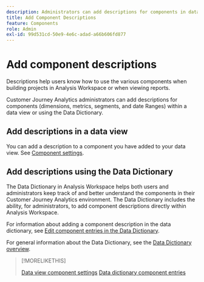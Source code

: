 ```yaml
---
description: Administrators can add descriptions for components in data view or using the data dictionary
title: Add Component Descriptions
feature: Components
role: Admin
exl-id: 99d531cd-50e9-4e6c-adad-a66b606fd877
---
```

# Add component descriptions

Descriptions help users know how to use the various components when building projects in Analysis Workspace or when viewing reports. 

Customer Journey Analytics administrators can add descriptions for components (dimensions, metrics, segments, and date Ranges) within a data view or using the Data Dictionary. 

## Add descriptions in a data view

You can add a description to a component you have added to your data view. See [Component settings](/help/data-views/component-settings/overview.md).

## Add descriptions using the Data Dictionary

The Data Dictionary in Analysis Workspace helps both users and administrators keep track of and better understand the components in their Customer Journey Analytics environment. The Data Dictionary includes the ability, for administrators, to add component descriptions directly within Analysis Workspace. 

For information about adding a component description in the data dictionary, see [Edit component entries in the Data Dictionary](/help/components/data-dictionary/edit-entries-data-dictionary.md).

For general information about the Data Dictionary, see the [Data Dictionary overview](/help/components/data-dictionary/data-dictionary-overview.md).

>[!MORELIKETHIS]
>
>[Data view component settings](/help/data-views/component-settings/overview.md)
>[Data dictionary component entries](/help/components/data-dictionary/edit-entries-data-dictionary.md)
>

